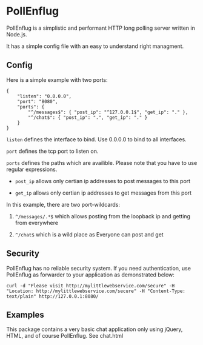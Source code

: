 PollEnflug
==========

PollEnflug is a simplistic and performant HTTP long polling server written in
Node.js.

It has a simple config file with an easy to understand right managment.

Config
------
Here is a simple example with two ports:

```
{
	"listen": "0.0.0.0",
	"port": "8080",
	"ports": {
		"^/messages$": { "post_ip": "^127.0.0.1$", "get_ip": "." },
		"^/chat$": { "post_ip": ".", "get_ip": "." }
	}
}
```

`listen` defines the interface to bind. Use 0.0.0.0 to bind to all interfaces.

`port` defines the tcp port to listen on.

`ports` defines the paths which are availible. Please note that you have to use
regular expressions.

*  `post_ip` allows only certian ip addresses to post messages to this port

*  `get_ip` allows only certian ip addresses to get messages from this port

In this example, there are two port-wildcards: 

1.  `^/messages/.*$` which allows posting from the loopback ip and getting from
everywhere

2.  `^/chat$` which is a wild place as Everyone can post and get

Security
--------

PollEnflug has no reliable security system. If you need authentication, use
PollEnflug as forwarder to your application as demonstrated below:

```
curl -d "Please visit http://mylittlewebservice.com/secure" -H "Location: http://mylittlewebservice.com/secure" -H "Content-Type: text/plain" http://127.0.0.1:8080/
```

Examples
--------

This package contains a very basic chat application only using jQuery, HTML,
and of course PollEnflug. See chat.html
